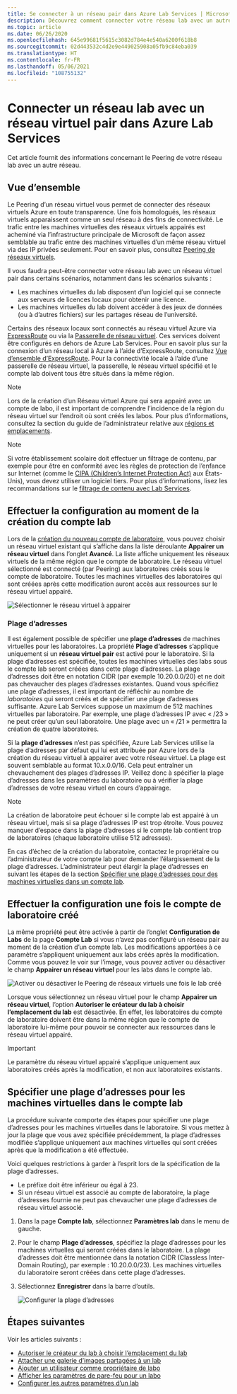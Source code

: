 ```yaml
---
title: Se connecter à un réseau pair dans Azure Lab Services | Microsoft Docs
description: Découvrez comment connecter votre réseau lab avec un autre réseau en tant que pair. Par exemple, connectez votre réseau local d’organisation/université avec le réseau virtuel du Lab dans Azure.
ms.topic: article
ms.date: 06/26/2020
ms.openlocfilehash: 645e99681f5615c3082d784e4e540a6200f618b8
ms.sourcegitcommit: 02d443532c4d2e9e449025908a05fb9c84eba039
ms.translationtype: HT
ms.contentlocale: fr-FR
ms.lasthandoff: 05/06/2021
ms.locfileid: "108755132"
---
```

# <a name="connect-your-labs-network-with-a-peer-virtual-network-in-azure-lab-services"></a>Connecter un réseau lab avec un réseau virtuel pair dans Azure Lab Services

Cet article fournit des informations concernant le Peering de votre réseau lab avec un autre réseau.

## <a name="overview"></a>Vue d’ensemble

Le Peering d’un réseau virtuel vous permet de connecter des réseaux virtuels Azure en toute transparence. Une fois homologués, les réseaux virtuels apparaissent comme un seul réseau à des fins de connectivité. Le trafic entre les machines virtuelles des réseaux virtuels appairés est acheminé via l’infrastructure principale de Microsoft de façon assez semblable au trafic entre des machines virtuelles d’un même réseau virtuel via des IP privées seulement. Pour en savoir plus, consultez [Peering de réseaux virtuels](../virtual-network/virtual-network-peering-overview.md).

Il vous faudra peut-être connecter votre réseau lab avec un réseau virtuel pair dans certains scénarios, notamment dans les scénarios suivants :

- Les machines virtuelles du lab disposent d’un logiciel qui se connecte aux serveurs de licences locaux pour obtenir une licence.
- Les machines virtuelles du lab doivent accéder à des jeux de données (ou à d’autres fichiers) sur les partages réseau de l’université.

Certains des réseaux locaux sont connectés au réseau virtuel Azure via [ExpressRoute](../expressroute/expressroute-introduction.md) ou via la [Passerelle de réseau virtuel](../vpn-gateway/vpn-gateway-about-vpngateways.md). Ces services doivent être configurés en dehors de Azure Lab Services. Pour en savoir plus sur la connexion d’un réseau local à Azure à l’aide d’ExpressRoute, consultez [Vue d’ensemble d’ExpressRoute](../expressroute/expressroute-introduction.md). Pour la connectivité locale à l’aide d’une passerelle de réseau virtuel, la passerelle, le réseau virtuel spécifié et le compte lab doivent tous être situés dans la même région.

> [!NOTE]
> Lors de la création d’un Réseau virtuel Azure qui sera appairé avec un compte de labo, il est important de comprendre l’incidence de la région du réseau virtuel sur l’endroit où sont créés les labos.  Pour plus d’informations, consultez la section du guide de l’administrateur relative aux [régions et emplacements](./administrator-guide.md#regionslocations).

> [!NOTE]
> Si votre établissement scolaire doit effectuer un filtrage de contenu, par exemple pour être en conformité avec les règles de protection de l’enfance sur Internet (comme le [CIPA (Children’s Internet Protection Act)](https://www.fcc.gov/consumers/guides/childrens-internet-protection-act) aux États-Unis), vous devez utiliser un logiciel tiers.  Pour plus d’informations, lisez les recommandations sur le [filtrage de contenu avec Lab Services](./administrator-guide.md#content-filtering).

## <a name="configure-at-the-time-of-lab-account-creation"></a>Effectuer la configuration au moment de la création du compte lab

Lors de la [création du nouveau compte de laboratoire](tutorial-setup-lab-account.md), vous pouvez choisir un réseau virtuel existant qui s’affiche dans la liste déroulante **Appairer un réseau virtuel** dans l’onglet **Avancé**.  La liste affiche uniquement les réseaux virtuels de la même région que le compte de laboratoire. Le réseau virtuel sélectionné est connecté (par Peering) aux laboratoires créés sous le compte de laboratoire.  Toutes les machines virtuelles des laboratoires qui sont créées après cette modification auront accès aux ressources sur le réseau virtuel appairé.

![Sélectionner le réseau virtuel à appairer](./media/how-to-connect-peer-virtual-network/select-vnet-to-peer.png)

### <a name="address-range"></a>Plage d’adresses

Il est également possible de spécifier une **plage d’adresses** de machines virtuelles pour les laboratoires.  La propriété **Plage d’adresses** s’applique uniquement si un **réseau virtuel pair** est activé pour le laboratoire. Si la plage d’adresses est spécifiée, toutes les machines virtuelles des labs sous le compte lab seront créées dans cette plage d’adresses. La plage d’adresses doit être en notation CIDR (par exemple 10.20.0.0/20) et ne doit pas chevaucher des plages d’adresses existantes.  Quand vous spécifiez une plage d’adresses, il est important de réfléchir au nombre de *laboratoires* qui seront créés et de spécifier une plage d’adresses suffisante. Azure Lab Services suppose un maximum de 512 machines virtuelles par laboratoire.  Par exemple, une plage d’adresses IP avec « /23 » ne peut créer qu’un seul laboratoire.  Une plage avec un « /21 » permettra la création de quatre laboratoires.

Si la **plage d’adresses** n’est pas spécifiée, Azure Lab Services utilise la plage d’adresses par défaut qui lui est attribuée par Azure lors de la création du réseau virtuel à appairer avec votre réseau virtuel.  La plage est souvent semblable au format 10.x.0.0/16.  Cela peut entraîner un chevauchement des plages d’adresses IP. Veillez donc à spécifier la plage d’adresses dans les paramètres du laboratoire ou à vérifier la plage d’adresses de votre réseau virtuel en cours d’appairage.

> [!NOTE]
> La création de laboratoire peut échouer si le compte lab est appairé à un réseau virtuel, mais si sa plage d’adresses IP est trop étroite. Vous pouvez manquer d’espace dans la plage d’adresses si le compte lab contient trop de laboratoires (chaque laboratoire utilise 512 adresses). 
> 
> En cas d’échec de la création du laboratoire, contactez le propriétaire ou l’administrateur de votre compte lab pour demander l’élargissement de la plage d’adresses. L’administrateur peut élargir la plage d’adresses en suivant les étapes de la section [Spécifier une plage d’adresses pour des machines virtuelles dans un compte lab](#specify-an-address-range-for-vms-in-the-lab-account). 

## <a name="configure-after-the-lab-account-is-created"></a>Effectuer la configuration une fois le compte de laboratoire créé

La même propriété peut être activée à partir de l’onglet **Configuration de Labs** de la page **Compte Lab** si vous n’avez pas configuré un réseau pair au moment de la création d’un compte lab. Les modifications apportées à ce paramètre s’appliquent uniquement aux labs créés après la modification. Comme vous pouvez le voir sur l’image, vous pouvez activer ou désactiver le champ **Appairer un réseau virtuel** pour les labs dans le compte lab.

![Activer ou désactiver le Peering de réseaux virtuels une fois le lab créé](./media/how-to-connect-peer-virtual-network/select-vnet-to-peer-existing-lab.png)

Lorsque vous sélectionnez un réseau virtuel pour le champ **Appairer un réseau virtuel**, l’option **Autoriser le créateur du lab à choisir l’emplacement du lab** est désactivée. En effet, les laboratoires du compte de laboratoire doivent être dans la même région que le compte de laboratoire lui-même pour pouvoir se connecter aux ressources dans le réseau virtuel appairé.

> [!IMPORTANT]
> Le paramètre du réseau virtuel appairé s’applique uniquement aux laboratoires créés après la modification, et non aux laboratoires existants.


## <a name="specify-an-address-range-for-vms-in-the-lab-account"></a>Spécifier une plage d’adresses pour les machines virtuelles dans le compte lab
La procédure suivante comporte des étapes pour spécifier une plage d’adresses pour les machines virtuelles dans le laboratoire. Si vous mettez à jour la plage que vous avez spécifiée précédemment, la plage d’adresses modifiée s’applique uniquement aux machines virtuelles qui sont créées après que la modification a été effectuée. 

Voici quelques restrictions à garder à l’esprit lors de la spécification de la plage d’adresses. 

- Le préfixe doit être inférieur ou égal à 23. 
- Si un réseau virtuel est associé au compte de laboratoire, la plage d’adresses fournie ne peut pas chevaucher une plage d’adresses de réseau virtuel associé.

1. Dans la page **Compte lab**, sélectionnez **Paramètres lab** dans le menu de gauche.
2. Pour le champ **Plage d’adresses**, spécifiez la plage d’adresses pour les machines virtuelles qui seront créées dans le laboratoire. La plage d’adresses doit être mentionnée dans la notation CIDR (Classless Inter-Domain Routing), par exemple : 10.20.0.0/23). Les machines virtuelles du laboratoire seront créées dans cette plage d’adresses.
3. Sélectionnez **Enregistrer** dans la barre d’outils. 

    ![Configurer la plage d’adresses](./media/how-to-manage-lab-accounts/labs-configuration-page-address-range.png)

## <a name="next-steps"></a>Étapes suivantes

Voir les articles suivants :

- [Autoriser le créateur du lab à choisir l’emplacement du lab](allow-lab-creator-pick-lab-location.md)
- [Attacher une galerie d’images partagées à un lab](how-to-attach-detach-shared-image-gallery.md)
- [Ajouter un utilisateur comme propriétaire de labo](how-to-add-user-lab-owner.md)
- [Afficher les paramètres de pare-feu pour un labo](how-to-configure-firewall-settings.md)
- [Configurer les autres paramètres d’un lab](how-to-configure-lab-accounts.md)
